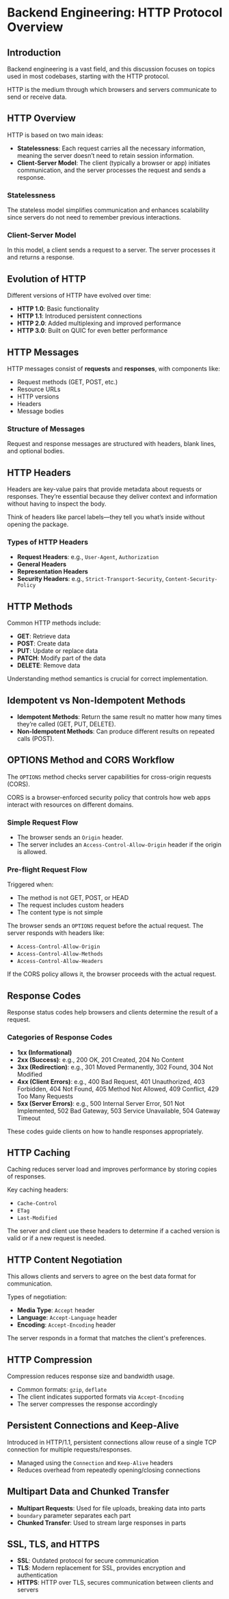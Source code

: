 
# Backend Engineering: HTTP Protocol Overview

## Introduction

Backend engineering is a vast field, and this discussion focuses on topics used in most codebases, starting with the HTTP protocol.

HTTP is the medium through which browsers and servers communicate to send or receive data.

## HTTP Overview

HTTP is based on two main ideas:

- **Statelessness**: Each request carries all the necessary information, meaning the server doesn’t need to retain session information.
- **Client-Server Model**: The client (typically a browser or app) initiates communication, and the server processes the request and sends a response.

### Statelessness

The stateless model simplifies communication and enhances scalability since servers do not need to remember previous interactions.

### Client-Server Model

In this model, a client sends a request to a server. The server processes it and returns a response.

## Evolution of HTTP

Different versions of HTTP have evolved over time:

- **HTTP 1.0**: Basic functionality
- **HTTP 1.1**: Introduced persistent connections
- **HTTP 2.0**: Added multiplexing and improved performance
- **HTTP 3.0**: Built on QUIC for even better performance

## HTTP Messages

HTTP messages consist of **requests** and **responses**, with components like:

- Request methods (GET, POST, etc.)
- Resource URLs
- HTTP versions
- Headers
- Message bodies

### Structure of Messages

Request and response messages are structured with headers, blank lines, and optional bodies.

## HTTP Headers

Headers are key-value pairs that provide metadata about requests or responses. They’re essential because they deliver context and information without having to inspect the body.

Think of headers like parcel labels—they tell you what’s inside without opening the package.

### Types of HTTP Headers

- **Request Headers**: e.g., `User-Agent`, `Authorization`
- **General Headers**
- **Representation Headers**
- **Security Headers**: e.g., `Strict-Transport-Security`, `Content-Security-Policy`

## HTTP Methods

Common HTTP methods include:

- **GET**: Retrieve data
- **POST**: Create data
- **PUT**: Update or replace data
- **PATCH**: Modify part of the data
- **DELETE**: Remove data

Understanding method semantics is crucial for correct implementation.

## Idempotent vs Non-Idempotent Methods

- **Idempotent Methods**: Return the same result no matter how many times they’re called (GET, PUT, DELETE).
- **Non-Idempotent Methods**: Can produce different results on repeated calls (POST).

## OPTIONS Method and CORS Workflow

The `OPTIONS` method checks server capabilities for cross-origin requests (CORS).

CORS is a browser-enforced security policy that controls how web apps interact with resources on different domains.

### Simple Request Flow

- The browser sends an `Origin` header.
- The server includes an `Access-Control-Allow-Origin` header if the origin is allowed.

### Pre-flight Request Flow

Triggered when:

- The method is not GET, POST, or HEAD
- The request includes custom headers
- The content type is not simple

The browser sends an `OPTIONS` request before the actual request. The server responds with headers like:

- `Access-Control-Allow-Origin`
- `Access-Control-Allow-Methods`
- `Access-Control-Allow-Headers`

If the CORS policy allows it, the browser proceeds with the actual request.

## Response Codes

Response status codes help browsers and clients determine the result of a request.

### Categories of Response Codes

- **1xx (Informational)**
- **2xx (Success)**: e.g., 200 OK, 201 Created, 204 No Content
- **3xx (Redirection)**: e.g., 301 Moved Permanently, 302 Found, 304 Not Modified
- **4xx (Client Errors)**: e.g., 400 Bad Request, 401 Unauthorized, 403 Forbidden, 404 Not Found, 405 Method Not Allowed, 409 Conflict, 429 Too Many Requests
- **5xx (Server Errors)**: e.g., 500 Internal Server Error, 501 Not Implemented, 502 Bad Gateway, 503 Service Unavailable, 504 Gateway Timeout

These codes guide clients on how to handle responses appropriately.

## HTTP Caching

Caching reduces server load and improves performance by storing copies of responses.

Key caching headers:

- `Cache-Control`
- `ETag`
- `Last-Modified`

The server and client use these headers to determine if a cached version is valid or if a new request is needed.

## HTTP Content Negotiation

This allows clients and servers to agree on the best data format for communication.

Types of negotiation:

- **Media Type**: `Accept` header
- **Language**: `Accept-Language` header
- **Encoding**: `Accept-Encoding` header

The server responds in a format that matches the client's preferences.

## HTTP Compression

Compression reduces response size and bandwidth usage.

- Common formats: `gzip`, `deflate`
- The client indicates supported formats via `Accept-Encoding`
- The server compresses the response accordingly

## Persistent Connections and Keep-Alive

Introduced in HTTP/1.1, persistent connections allow reuse of a single TCP connection for multiple requests/responses.

- Managed using the `Connection` and `Keep-Alive` headers
- Reduces overhead from repeatedly opening/closing connections

## Multipart Data and Chunked Transfer

- **Multipart Requests**: Used for file uploads, breaking data into parts
- `boundary` parameter separates each part
- **Chunked Transfer**: Used to stream large responses in parts

## SSL, TLS, and HTTPS

- **SSL**: Outdated protocol for secure communication
- **TLS**: Modern replacement for SSL, provides encryption and authentication
- **HTTPS**: HTTP over TLS, secures communication between clients and servers
